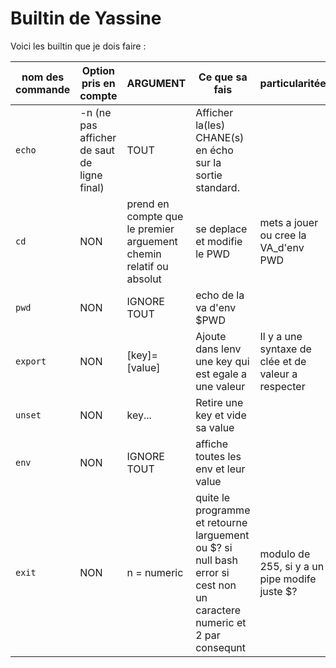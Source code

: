 # Builtin de Yassine

Voici les builtin que je dois faire :

| nom des commande | Option pris en compte | ARGUMENT | Ce que sa fais | particularitée |
|------------------|-----------------------|----------|----------------|----------------|
| `echo`		   | -n (ne pas afficher de saut de ligne final) | TOUT | Afficher la(les) CHANE(s) en écho sur la sortie standard. | |
| `cd` 			   | NON 				   | prend en compte que le premier arguement chemin relatif ou absolut | se deplace et modifie le PWD | mets a jouer ou cree la VA_d'env PWD|
| `pwd`			   | NON				   | IGNORE TOUT | echo de la va d'env $PWD | |
| `export`		   | NON				   | \[key]=\[value] | Ajoute dans lenv une key qui est egale a une valeur | Il y a une syntaxe de clée et de valeur a respecter |
| `unset`		   | NON				   | key... | Retire une key et vide sa value 
| `env`			   | NON				   | IGNORE TOUT | affiche toutes les env et leur value | |
| `exit`		   | NON				   | n = numeric | quite le programme et retourne larguement ou $? si null bash error si cest non un caractere numeric et 2 par consequnt | modulo de 255, si y a un pipe modife juste $?|